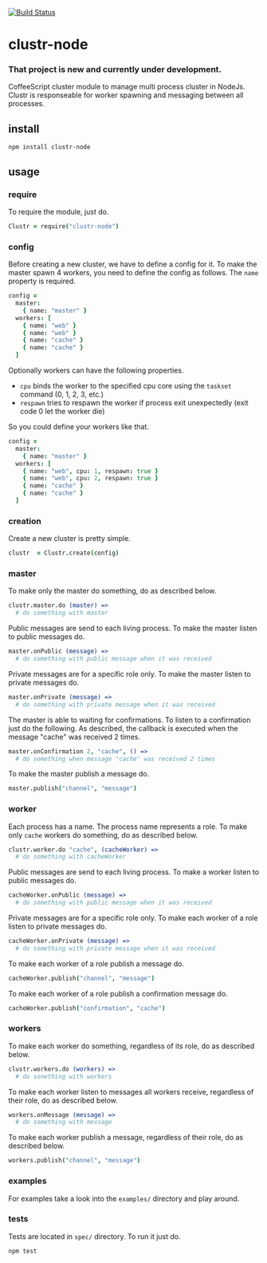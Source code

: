 [![Build Status](https://travis-ci.org/zyndiecate/clustr-node.png)](https://travis-ci.org/zyndiecate/clustr-node)

# clustr-node

### That project is new and currently under development.

CoffeeScript cluster module to manage multi process cluster in NodeJs. Clustr is
responseable for worker spawning and messaging between all processes.

## install

```
npm install clustr-node
```

## usage

### require

To require the module, just do.

```coffeescript
Clustr = require("clustr-node")
```

### config

Before creating a new cluster, we have to define a config for it. To make
the master spawn 4 workers, you need to define the config as follows. The
`name` property is required.

```coffeescript
config =
  master:
    { name: "master" }
  workers: [
    { name: "web" }
    { name: "web" }
    { name: "cache" }
    { name: "cache" }
  ]
```

Optionally workers can have the following properties.

  - `cpu` binds the worker to the specified cpu core using the `taskset` command (0, 1, 2, 3, etc.)
  - `respawn` tries to respawn the worker if process exit unexpectedly (exit code 0 let the worker die)

So you could define your workers like that.

```coffeescript
config =
  master:
    { name: "master" }
  workers: [
    { name: "web", cpu: 1, respawn: true }
    { name: "web", cpu: 2, respawn: true }
    { name: "cache" }
    { name: "cache" }
  ]
```

### creation

Create a new cluster is pretty simple.

```coffeescript
clustr  = Clustr.create(config)
```

### master

To make only the master do something, do as described below.

```coffeescript
clustr.master.do (master) =>
  # do something with master
```

Public messages are send to each living process. To make the master listen to
public messages do.

```coffeescript
master.onPublic (message) =>
  # do something with public message when it was received
```

Private messages are for a specific role only. To make the master listen to
private messages do.

```coffeescript
master.onPrivate (message) =>
  # do something with private message when it was received
```

The master is able to waiting for confirmations. To listen to a confirmation
just do the following. As described, the callback is executed when the message
"cache" was received 2 times.

```coffeescript
master.onConfirmation 2, "cache", () =>
  # do something when message "cache" was received 2 times
```

To make the master publish a message do.

```coffeescript
master.publish("channel", "message")
```

### worker

Each process has a name. The process name represents a role. To make only
`cache` workers do something, do as described below.

```coffeescript
clustr.worker.do "cache", (cacheWorker) =>
  # do something with cacheWorker
```

Public messages are send to each living process. To make a worker listen to
public messages do.

```coffeescript
cacheWorker.onPublic (message) =>
  # do something with public message when it was received
```

Private messages are for a specific role only. To make each worker of a role
listen to private messages do.

```coffeescript
cacheWorker.onPrivate (message) =>
  # do something with private message when it was received
```

To make each worker of a role publish a message do.

```coffeescript
cacheWorker.publish("channel", "message")
```

To make each worker of a role publish a confirmation message do.

```coffeescript
cacheWorker.publish("confirmation", "cache")
```

### workers

To make each worker do something, regardless of its role, do as described below.

```coffeescript
clustr.workers.do (workers) =>
  # do sonething with workers
```

To make each worker listen to messages all workers receive, regardless of their
role, do as described below.

```coffeescript
workers.onMessage (message) =>
  # do something with message
```

To make each worker publish a message, regardless of their role, do as described
below.

```coffeescript
workers.publish("channel", "message")
```

### examples

For examples take a look into the `examples/` directory and play around.

### tests

Tests are located in `spec/` directory. To run it just do.

```
npm test
```
